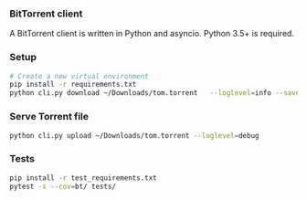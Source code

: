 ### BitTorrent client

A BitTorrent client is written in Python and asyncio. Python 3.5+ is required.


### Setup

```bash
# Create a new virtual environment
pip install -r requirements.txt
python cli.py download ~/Downloads/tom.torrent   --loglevel=info --savedir=/tmp
```

### Serve Torrent file

``` bash
python cli.py upload ~/Downloads/tom.torrent --loglevel=debug
```

### Tests

```bash
pip install -r test_requirements.txt
pytest -s --cov=bt/ tests/
```

